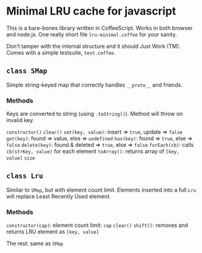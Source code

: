 # Minimal LRU cache for javascript

This is a bare-bones library written in CoffeeScript.
Works in both browser and node.js.
One really short file `lru-minimal.coffee` for your sanity.

Don't tamper with the internal structure and it should Just Work (TM).
Comes with a simple testsuite, `test.coffee`.


## `class SMap`

Simple string-keyed map that correctly handles `__proto__` and friends.

### Methods

Keys are converted to string (using `.toString()`).
Method will throw on invalid key.

`constructor()`
`clear()`
`set(key, value)`: insert => `true`, update => `false`
`get(key)`: found => value, else => `undefined`
`has(key)`: found => `true`, else => `false`
`delete(key)`: found & deleted => `true`, else => `false`
`forEach(cb)`: calls `cb(strKey, value)` for each element
`toArray()`: returns array of `[key, value]`
`size`


## `class Lru`

Similar to `SMap`, but with element count limit.
Elements inserted into a full `Lru` will replace Least Recently Used element.

### Methods

`constructor(cap)`: element count limit: `cap`
`clear()`
`shift()`: removes and returns LRU element as `[key, value]`

The rest: same as `SMap`
